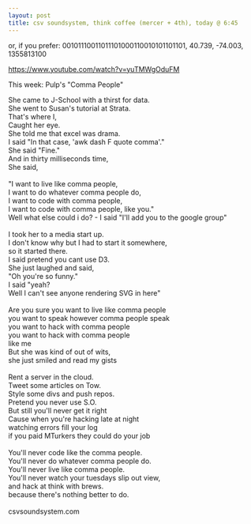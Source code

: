 ```yaml
---
layout: post
title: csv soundsystem, think coffee (mercer + 4th), today @ 6:45
---
```



or, if you prefer:
00101110011011101000110010101101101, 40.739, -74.003, 1355813100

https://www.youtube.com/watch?v=yuTMWgOduFM

This week: Pulp's "Comma People" <br/>

She came to J-School with a thirst for data. <br/>
She went to Susan's tutorial at Strata. <br/>
That's where I, <br/>
Caught her eye. <br/>
She told me that excel was drama. <br/> 
I said "In that case, 'awk dash F quote comma'." <br/>
She said "Fine." <br/>
And in thirty milliseconds time, <br/>
She said, <br/>
<br/>
"I want to live like comma people, <br/>
I want to do whatever comma people do, <br/>
I want to code with comma people, <br/>
I want to code with comma people, like you." <br/>
Well what else could i do? - I said "I'll add you to the google group" <br/>
<br/>
I took her to a media start up. <br/>
I don't know why but I had to start it somewhere, <br/>
so it started there. <br/>
I said pretend you cant use D3. <br/>
She just laughed and said, <br/>
"Oh you're so funny." <br/>
I said "yeah? <br/>
Well I can't see anyone rendering SVG in here" <br/>
<br/>
Are you sure you want to live like comma people <br/>
you want to speak however comma people speak <br/>
you want to hack with comma people <br/>
you want to hack with comma people <br/>
like me <br/>
But she was kind of out of wits, <br/>
she just smiled and read my gists <br/>
<br/>
Rent a server in the cloud.<br/>
Tweet some articles on Tow.<br/>
Style some divs and push repos.<br/>
Pretend you never use S.O.<br/>
But still you'll never get it right<br/>
Cause when you're hacking late at night<br/>
watching errors fill your log<br/>
if you paid MTurkers they could do your job<br/>
<br/>
You'll never code like the comma people.<br/>
You'll never do whatever comma people do.<br/>
You'll never live like comma people.<br/>
You'll never watch your tuesdays slip out view,<br/>
and hack at think with brews.<br/>
because there's nothing better to do.<br/>
<br/>
csvsoundsystem.com
